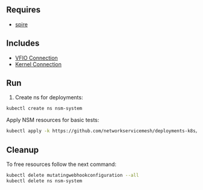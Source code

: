 ## Requires

- [spire](../spire)

## Includes

- [VFIO Connection](../use-cases/Vfio2Noop)
- [Kernel Connection](../use-cases/SriovKernel2Noop)

## Run

1. Create ns for deployments:
```bash
kubectl create ns nsm-system
```

Apply NSM resources for basic tests:
```bash
kubectl apply -k https://github.com/networkservicemesh/deployments-k8s/examples/sriov?ref=5d53bc78eeb7a781faa87be1048860b39dd56996
```

## Cleanup

To free resources follow the next command:
```bash
kubectl delete mutatingwebhookconfiguration --all
kubectl delete ns nsm-system
```
